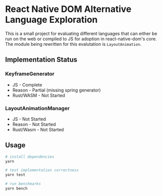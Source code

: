 # React Native DOM Alternative Language Exploration

This is a small project for evaluating different languages that can either be run on the web or compiled to JS for adoption in react-native-dom's core. The module being rewritten for this evalutation is `LayoutAnimation`.

## Implementation Status

### KeyframeGenerator

- JS - Complete
- Reason - Partial (missing spring generator)
- Rust/WASM - Not Started

### LayoutAnimationManager

- JS - Not Started
- Reason - Not Started
- Rust/Wasm - Not Started

## Usage

```sh
# install dependencies
yarn

# test implementation correctness
yarn test

# run benchmarks
yarn bench
```
